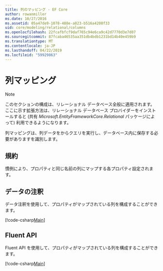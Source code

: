 ```yaml
---
title: 列のマッピング - EF Core
author: rowanmiller
ms.date: 10/27/2016
ms.assetid: 05a47de9-1078-488e-a823-b516a4208f33
uid: core/modeling/relational/columns
ms.openlocfilehash: 22fcafbfcf9daf765c94e6ca9c42d7770d3e7d07
ms.sourcegitcommit: 87fcaba46535aa351db4bdb1231bd14b40e459b9
ms.translationtype: MT
ms.contentlocale: ja-JP
ms.lasthandoff: 04/22/2019
ms.locfileid: "59929863"
---
```

# <a name="column-mapping"></a>列マッピング

> [!NOTE]  
> このセクションの構成は、リレーショナル データベース全般に適用されます。 ここに示す拡張方法は、リレーショナル データベース プロバイダーをインストールすると (共有 *Microsoft.EntityFrameworkCore.Relational* パッケージによって) 利用できるようになります。

列マッピングは、列データをからクエリを実行し、データベース内に保存する必要がありますを識別します。

## <a name="conventions"></a>規約

慣例により、プロパティと同じ名前の列にマップする各プロパティ設定されます。

## <a name="data-annotations"></a>データの注釈

データ注釈を使用して、プロパティがマップされている列を構成することができます。

[!code-csharp[Main](../../../../samples/core/Modeling/DataAnnotations/Samples/Relational/Column.cs?highlight=13)]

## <a name="fluent-api"></a>Fluent API

Fluent API を使用して、プロパティがマップされている列を構成することができます。

[!code-csharp[Main](../../../../samples/core/Modeling/FluentAPI/Samples/Relational/Column.cs?highlight=11-13)]
